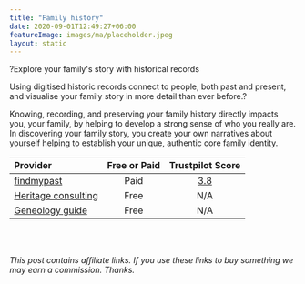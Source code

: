 ```yaml
---
title: "Family history"
date: 2020-09-01T12:49:27+06:00
featureImage: images/ma/placeholder.jpeg
layout: static
---
```


?Explore your family's story with historical records

Using digitised historic records connect to people, both past and present, and visualise your family story in more detail than ever before.?

Knowing, recording, and preserving your family history directly impacts you, your family, by helping to develop a strong sense of who you really are. In discovering your family story, you create your own narratives about yourself helping to establish your unique, authentic core family identity.

| Provider      | Free or Paid  |  Trustpilot Score  |
| :-----------          | :--------------:      |  :--------------:         |
| [findmypast](https://www.findmypast.co.uk/) | Paid | [3.8](https://uk.trustpilot.com/review/www.findmypast.co.uk) | 
| [Heritage consulting](https://www.heritageconsulting.com/5-benefits-of-understanding-your-ancestry/) | Free | N/A
| [Geneology guide](https://thegenealogyguide.com/20-reasons-why-is-genealogy-important) | Free | N/A
  

<br/><br/>

*This post contains affiliate links. If you use these links to buy something we may
earn a commission. Thanks.*






